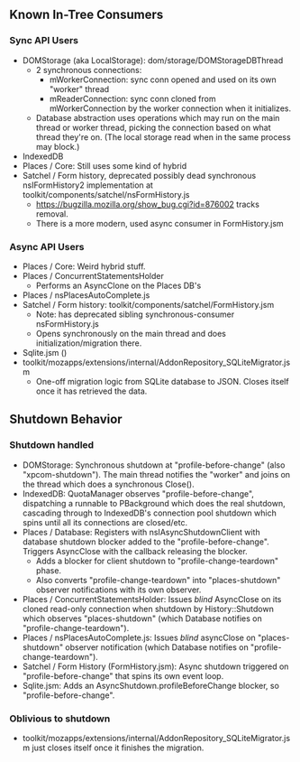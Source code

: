 ## Known In-Tree Consumers ##

### Sync API Users ###

* DOMStorage (aka LocalStorage): dom/storage/DOMStorageDBThread
  * 2 synchronous connections:
    * mWorkerConnection: sync conn opened and used on its own "worker" thread
    * mReaderConnection: sync conn cloned from mWorkerConnection by the worker
      connection when it initializes.
  * Database abstraction uses operations which may run on the main thread or
    worker thread, picking the connection based on what thread they're on.  (The
    local storage read when in the same process may block.)
* IndexedDB
* Places / Core: Still uses some kind of hybrid
* Satchel / Form history, deprecated possibly dead synchronous nsIFormHistory2 implementation at toolkit/components/satchel/nsFormHistory.js
  * https://bugzilla.mozilla.org/show_bug.cgi?id=876002 tracks removal.
  * There is a more modern, used async consumer in FormHistory.jsm


### Async API Users ###

* Places / Core: Weird hybrid stuff.
* Places / ConcurrentStatementsHolder
  * Performs an AsyncClone on the Places DB's
* Places / nsPlacesAutoComplete.js
* Satchel / Form history: toolkit/components/satchel/FormHistory.jsm
  * Note: has deprecated sibling synchronous-consumer nsFormHistory.js
  * Opens synchronously on the main thread and does initialization/migration
    there.
* Sqlite.jsm ()
* toolkit/mozapps/extensions/internal/AddonRepository_SQLiteMigrator.jsm
  * One-off migration logic from SQLite database to JSON.  Closes itself once
    it has retrieved the data.

## Shutdown Behavior ##

### Shutdown handled ###


* DOMStorage: Synchronous shutdown at "profile-before-change" (also
  "xpcom-shutdown").  The main thread notifies the "worker" and joins on the
  thread which does a synchronous Close().
* IndexedDB: QuotaManager observes "profile-before-change", dispatching a
  runnable to PBackground which does the real shutdown, cascading through to
  IndexedDB's connection pool shutdown which spins until all its connections
  are closed/etc.
* Places / Database: Registers with nsIAsyncShutdownClient with database
  shutdown blocker added to the "profile-before-change".  Triggers AsyncClose
  with the callback releasing the blocker.
  * Adds a blocker for client shutdown to "profile-change-teardown" phase.
  * Also converts "profile-change-teardown" into "places-shutdown" observer
    notifications with its own observer.
* Places / ConcurrentStatementsHolder: Issues *blind* AsyncClose on its cloned
  read-only connection when shutdown by History::Shutdown which observes
  "places-shutdown" (which Database notifies on "profile-change-teardown").
* Places / nsPlacesAutoComplete.js: Issues *blind* asyncClose on
  "places-shutdown" observer notification (which Database notifies on "profile-change-teardown").
* Satchel / Form History (FormHistory.jsm): Async shutdown triggered on
  "profile-before-change" that spins its own event loop.
* Sqlite.jsm: Adds an AsyncShutdown.profileBeforeChange blocker, so
  "profile-before-change".

### Oblivious to shutdown ###

* toolkit/mozapps/extensions/internal/AddonRepository_SQLiteMigrator.jsm just
  closes itself once it finishes the migration.

